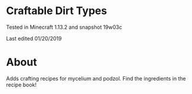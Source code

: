 # Craftable Dirt Types

Tested in Minecraft 1.13.2 and snapshot 19w03c

Last edited 01/20/2019

# About

Adds crafting recipes for mycelium and podzol.  Find the ingredients in the recipe book!
